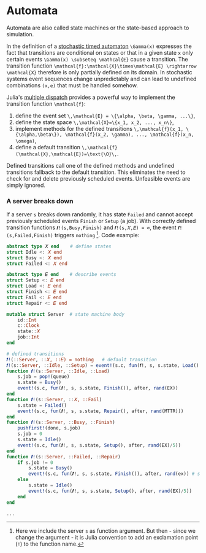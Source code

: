 # Automata

Automata are also called state machines or the state-based approach to simulation.

In the definition of a [stochastic timed automaton](DES.md) ``\Gamma(x)`` expresses the fact that transitions are conditional on states or that in a given state ``x`` only certain events ``\Gamma(x) \subseteq \mathcal{E}`` cause a transition. The transition function ``\mathcal{f}:\mathcal{X}\times\mathcal{E} \rightarrow \mathcal{X}`` therefore is only partially defined on its domain. In stochastic systems event sequences change unpredictably and can lead to undefined combinations ``(x,e)`` that must be handled somehow.


Julia's [multiple dispatch](https://docs.julialang.org/en/v1/manual/methods/#Methods-1) provides a powerful way to implement the transition function ``\mathcal{f}``:

1. define the event set ``\,\mathcal{E} = \{\alpha, \beta, \gamma, ...\}``,
2. define the state space ``\,\mathcal{X}=\{x_1, x_2, ..., x_n\}``,
3. implement methods for the defined transitions ``\,\mathcal{f}(x_1, \{\alpha,\beta\}), \mathcal{f}(x_2, \gamma), ..., \mathcal{f}(x_n, \omega)``,
4. define a default transition ``\,\mathcal{f}(\mathcal{X},\mathcal{E})=\text{\O}\,``.

Defined transitions call one of the defined methods and undefined transitions fallback to the default transition. This eliminates the need to check for and delete previously scheduled events. Unfeasible events are simply ignored.

### A server breaks down

If a server `s` breaks down randomly, it has state `Failed` and cannot accept previously scheduled events `Finish` or `Setup` (a job). With correctly defined  transition functions `𝒇!(s,Busy,Finish)` and `𝒇!(s,𝑋,𝐸) = ∅`, the event `𝒇!(s,Failed,Finish)` triggers `nothing` [^1]. Code example:

```julia
abstract type 𝑋 end    # define states
struct Idle <: 𝑋 end
struct Busy <: 𝑋 end
struct Failed <: 𝑋 end

abstract type 𝐸 end    # describe events
struct Setup <: 𝐸 end
struct Load <: 𝐸 end
struct Finish <: 𝐸 end
struct Fail <: 𝐸 end
struct Repair <: 𝐸 end

mutable struct Server  # state machine body
    id::Int
    c::Clock
    state::𝑋
    job::Int
end

# defined transitions
𝒇!(::Server, ::𝑋, ::𝐸) = nothing   # default transition
𝒇!(s::Server, ::Idle, ::Setup) = event!(s.c, fun(𝒇!, s, s.state, Load()), fun(isready, queue))
function 𝒇!(s::Server, ::Idle, ::Load)
    s.job = pop!(queue)
    s.state = Busy()
    event!(s.c, fun(𝒇!, s, s.state, Finish()), after, rand(EX))
end
function 𝒇!(s::Server, ::𝑋, ::Fail)
    s.state = Failed()
    event!(s.c, fun(𝒇!, s, s.state, Repair(), after, rand(MTTR)))
end
function 𝒇!(s::Server, ::Busy, ::Finish)
    pushfirst!(done, s.job)
    s.job = 0
    s.state = Idle()
    event!(s.c, fun(𝒇!, s, s.state, Setup(), after, rand(EX)/5))
end
function 𝒇!(s::Server, ::Failed, ::Repair)
    if s.job != 0
        s.state = Busy()
        event!(s.c, fun(𝒇!, s, s.state, Finish()), after, rand(ex)) # start job anew
    else
        s.state = Idle()
        event!(s.c, fun(𝒇!, s, s.state, Setup(), after, rand(EX)/5))
    end
end

...
```

[^1]: Here we include the server `s` as function argument. But then - since we change the argument - it is Julia convention to add an exclamation point (`!`) to the function name.
